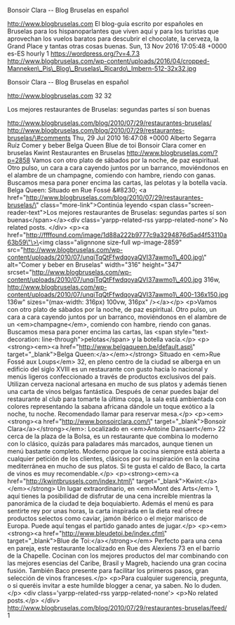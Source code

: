 Bonsoir Clara -- Blog Bruselas en español

http://www.blogbruselas.com El blog-guía escrito por españoles en
Bruselas para los hispanoparlantes que viven aquí y para los turistas
que aprovechan los vuelos baratos para descubrir el chocolate, la
cerveza, la Grand Place y tantas otras cosas buenas. Sun, 13 Nov 2016
17:05:48 +0000 es-ES hourly 1 https://wordpress.org/?v=4.7.3
http://www.blogbruselas.com/wp-content/uploads/2016/04/cropped-Manneken\_Pis\_Blog\_Bruselas\_Ricardo\_Imbern-512-32x32.jpg

Bonsoir Clara -- Blog Bruselas en español

http://www.blogbruselas.com 32 32

Los mejores restaurantes de Bruselas: segundas partes sí son buenas

http://www.blogbruselas.com/blog/2010/07/29/restaurantes-bruselas/
http://www.blogbruselas.com/blog/2010/07/29/restaurantes-bruselas/\#comments
Thu, 29 Jul 2010 16:47:08 +0000 Alberto Segarra Ruíz Comer y beber Belga
Queen Blue de toi Bonsoir Clara comer en bruselas Kwint Restaurantes en
Bruselas http://www.blogbruselas.com/?p=2858 Vamos con otro plato de
sábados por la noche, de paz espiritual. Otro pulso, un cara a cara
cayendo juntos por un barranco, moviéndonos en el alambre de un
champagne, comiendo con hambre, riendo con ganas. Buscamos mesa para
poner encima las cartas, las pelotas y la botella vacía. Belga Queen:
Situado en Rue Fossé &\#8230; \<a
href=\"http://www.blogbruselas.com/blog/2010/07/29/restaurantes-bruselas/\"
class=\"more-link\"\>Continúa leyendo \<span
class=\"screen-reader-text\"\>Los mejores restaurantes de Bruselas:
segundas partes sí son buenas\</span\>\</a\>\<div
class=\'yarpp-related-rss yarpp-related-none\'\> No related posts.
\</div\> \<p\>\<a
href=\"http://ffffound.com/image/1d88a222b9777c9a3294876d5ad4f53110a63b59\"\>\<img
class=\"alignnone size-full wp-image-2859\"
src=\"http://www.blogbruselas.com/wp-content/uploads/2010/07/unqiTqQtFfwdqoyaQVI37awmo1\_400.jpg\"
alt=\"Comer y beber en Bruselas\" width=\"316\" height=\"347\"
srcset=\"http://www.blogbruselas.com/wp-content/uploads/2010/07/unqiTqQtFfwdqoyaQVI37awmo1\_400.jpg
316w,
http://www.blogbruselas.com/wp-content/uploads/2010/07/unqiTqQtFfwdqoyaQVI37awmo1\_400-136x150.jpg
136w\" sizes=\"(max-width: 316px) 100vw, 316px\" /\>\</a\>\</p\>
\<p\>Vamos con otro plato de sábados por la noche, de paz espiritual.
Otro pulso, un cara a cara cayendo juntos por un barranco, moviéndonos
en el alambre de un \<em\>champagne\</em\>, comiendo con hambre, riendo
con ganas. Buscamos mesa para poner encima las cartas, las \<span
style=\"text-decoration: line-through\"\>pelotas\</span\> y la botella
vacía.\</p\> \<p\>\<strong\>\<em\>\<a
href=\"http://www.belgaqueen.be/default.asp\" target=\"\_blank\"\>Belga
Queen:\</a\>\</em\>\</strong\> Situado en \<em\>Rue Fossé aux
Loups\</em\> 32, en pleno centro de la ciudad se alberga en un edificio
del siglo XVIII es un restaurante con gusto hacia lo nacional y menús
ligeros confeccionado a través de productos exclusivos del país.
Utilizan cerveza nacional artesana en mucho de sus platos y además
tienen una carta de vinos belgas fantástica. Después de cenar puedes
bajar del restaurante al club para tomarte la última copa, la sala está
ambientada con colores representando la sabana africana dándole un toque
exótico a la noche, tu noche. Recomendado llamar para reservar
mesa.\</p\> \<p\>\<em\>\<strong\>\<a
href=\"http://www.bonsoirclara.com/\" target=\"\_blank\"\>Bonsoir
Clara\</a\>\</strong\>\</em\>: Localizado en \<em\>Antoine
Dansaert\</em\> 22 cerca de la plaza de la Bolsa, es un restaurante que
combina lo moderno con lo clásico, quizás para paladares más marcados,
aunque tienen un menú bastante completo. Moderno porque la cocina
siempre está abierta a cualquier petición de los clientes, clásicos por
su inspiración en la cocina mediterránea en mucho de sus platos. Si te
gusta el caldo de Baco, la carta de vinos es muy recomendable.\</p\>
\<p\>\<strong\>\<em\>\<a href=\"http://kwintbrussels.com/index.html\"
target=\"\_blank\"\>Kwint:\</a\>\</em\>\</strong\> Un lugar
extraordinario, en \<em\>Mont des Arts\</em\> 1, aquí tienes la
posibilidad de disfrutar de una cena increíble mientras la panorámica de
la ciudad te deja boquiabierto. Además el menú es para sentirte rey por
unas horas, la carta inspirada en la dieta real ofrece productos
selectos como caviar, jamón ibérico o el mejor marisco de Europa. Puede
aquí tengas el partido ganado antes de jugar.\</p\>
\<p\>\<em\>\<strong\>\<a href=\"http://www.bleudetoi.be/index.cfm\"
target=\"\_blank\"\>Blue de Toi:\</a\>\</strong\>\</em\> Perfecto para
una cena en pareja, este restaurante localizado en Rue des Alexiens 73
en el barrio de la Chapelle. Cocinan con los mejores productos del mar
combinando con las mejores esencias del Caribe, Brasil y Magreb,
haciendo una gran cocina fusión. También Baco presente para facilitar
los primeros pasos, gran selección de vinos franceses.\</p\> \<p\>Para
cualquier sugerencia, pregunta, o si queréis invitar a este humilde
blogger a cenar, ya saben. No lo duden.\</p\> \<div
class=\'yarpp-related-rss yarpp-related-none\'\> \<p\>No related
posts.\</p\> \</div\>
http://www.blogbruselas.com/blog/2010/07/29/restaurantes-bruselas/feed/
1
